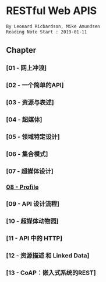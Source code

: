 # RESTful Web APIS
```md
By Leonard Ricbardson, Mike Amundsen
Reading Note Start : 2019-01-11
```
## Chapter
### [01 - 网上冲浪]
### [02 - 一个简单的API]
### [03 - 资源与表述]
### [04 - 超媒体]
### [05 - 领域特定设计]
### [06 - 集合模式]
### [07 - 超媒体设计]
### [08 - Profile](chapter/08_profile.md)
### [09 - API 设计流程]
### [10 - 超媒体动物园]
### [11 - API 中的 HTTP]
### [12 - 资源描述 和 Linked Data]
### [13 - CoAP：嵌入式系统的REST]